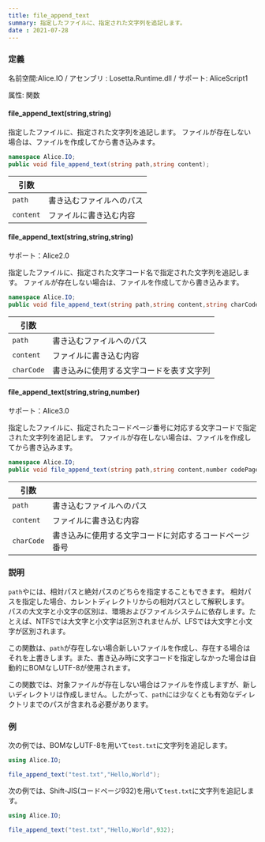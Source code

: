 ```yaml
---
title: file_append_text
summary: 指定したファイルに、指定された文字列を追記します。
date : 2021-07-28
---
```

### 定義
名前空間:Alice.IO / アセンブリ : Losetta.Runtime.dll / サポート: AliceScript1

属性: 関数

#### file_append_text(string,string)

指定したファイルに、指定された文字列を追記します。
ファイルが存在しない場合は、ファイルを作成してから書き込みます。

```cs title="AliceScript"
namespace Alice.IO;
public void file_append_text(string path,string content);
```

|引数| |
|-|-|
|`path`|書き込むファイルへのパス|
|`content`|ファイルに書き込む内容|

#### file_append_text(string,string,string)

サポート：Alice2.0

指定したファイルに、指定された文字コード名で指定された文字列を追記します。
ファイルが存在しない場合は、ファイルを作成してから書き込みます。

```cs title="AliceScript"
namespace Alice.IO;
public void file_append_text(string path,string content,string charCode);
```

|引数| |
|-|-|
|`path`|書き込むファイルへのパス|
|`content`|ファイルに書き込む内容|
|`charCode`|書き込みに使用する文字コードを表す文字列|

#### file_append_text(string,string,number)

サポート：Alice3.0

指定したファイルに、指定されたコードページ番号に対応する文字コードで指定された文字列を追記します。
ファイルが存在しない場合は、ファイルを作成してから書き込みます。

```cs title="AliceScript"
namespace Alice.IO;
public void file_append_text(string path,string content,number codePage);
```

|引数| |
|-|-|
|`path`|書き込むファイルへのパス|
|`content`|ファイルに書き込む内容|
|`charCode`|書き込みに使用する文字コードに対応するコードページ番号|

### 説明

`path`やには、相対パスと絶対パスのどちらを指定することもできます。
相対パスを指定した場合、カレントディレクトリからの相対パスとして解釈します。
パスの大文字と小文字の区別は、環境およびファイルシステムに依存します。たとえば、NTFSでは大文字と小文字は区別されませんが、LFSでは大文字と小文字が区別されます。

この関数は、`path`が存在しない場合新しいファイルを作成し、存在する場合はそれを上書きします。また、書き込み時に文字コードを指定しなかった場合は自動的にBOMなしUTF-8が使用されます。

この関数では、対象ファイルが存在しない場合はファイルを作成しますが、新しいディレクトリは作成しません。したがって、`path`には少なくとも有効なディレクトリまでのパスが含まれる必要があります。
### 例
次の例では、BOMなしUTF-8を用いて`test.txt`に文字列を追記します。

```cs title="AliceScript"
using Alice.IO;

file_append_text("test.txt","Hello,World");
```

次の例では、Shift-JIS(コードページ932)を用いて`test.txt`に文字列を追記します。

```cs title="AliceScript"
using Alice.IO;

file_append_text("test.txt","Hello,World",932);
```